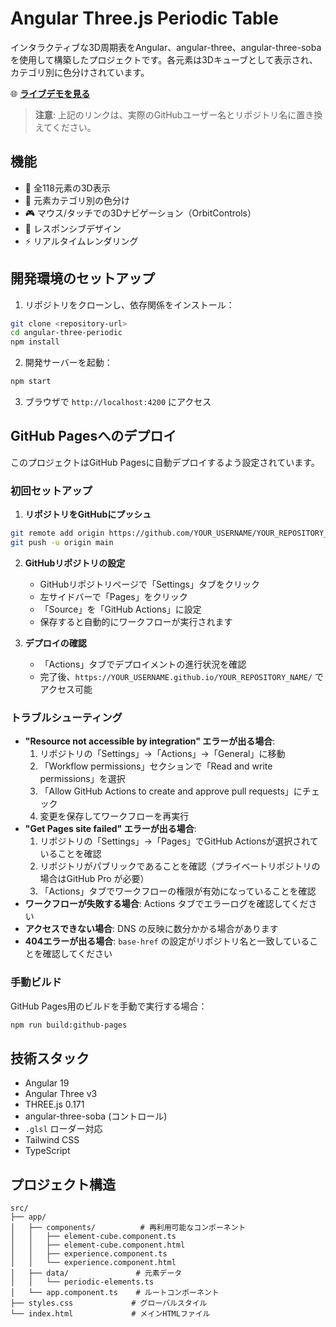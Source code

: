 # Angular Three.js Periodic Table

インタラクティブな3D周期表をAngular、angular-three、angular-three-sobaを使用して構築したプロジェクトです。各元素は3Dキューブとして表示され、カテゴリ別に色分けされています。

🌐 **[ライブデモを見る](https://nishioka.github.io/angular-three-periodic/)**

> **注意**: 上記のリンクは、実際のGitHubユーザー名とリポジトリ名に置き換えてください。

## 機能

- 🧪 全118元素の3D表示
- 🎨 元素カテゴリ別の色分け
- 🎮 マウス/タッチでの3Dナビゲーション（OrbitControls）
- 📱 レスポンシブデザイン
- ⚡ リアルタイムレンダリング

## 開発環境のセットアップ

1. リポジトリをクローンし、依存関係をインストール：
```bash
git clone <repository-url>
cd angular-three-periodic
npm install
```

2. 開発サーバーを起動：
```bash
npm start
```

3. ブラウザで `http://localhost:4200` にアクセス

## GitHub Pagesへのデプロイ

このプロジェクトはGitHub Pagesに自動デプロイするよう設定されています。

### 初回セットアップ

1. **リポジトリをGitHubにプッシュ**
```bash
git remote add origin https://github.com/YOUR_USERNAME/YOUR_REPOSITORY_NAME.git
git push -u origin main
```

2. **GitHubリポジトリの設定**
   - GitHubリポジトリページで「Settings」タブをクリック
   - 左サイドバーで「Pages」をクリック
   - 「Source」を「GitHub Actions」に設定
   - 保存すると自動的にワークフローが実行されます

3. **デプロイの確認**
   - 「Actions」タブでデプロイメントの進行状況を確認
   - 完了後、`https://YOUR_USERNAME.github.io/YOUR_REPOSITORY_NAME/` でアクセス可能

### トラブルシューティング

- **"Resource not accessible by integration" エラーが出る場合**: 
  1. リポジトリの「Settings」→「Actions」→「General」に移動
  2. 「Workflow permissions」セクションで「Read and write permissions」を選択
  3. 「Allow GitHub Actions to create and approve pull requests」にチェック
  4. 変更を保存してワークフローを再実行
- **"Get Pages site failed" エラーが出る場合**: 
  1. リポジトリの「Settings」→「Pages」でGitHub Actionsが選択されていることを確認
  2. リポジトリがパブリックであることを確認（プライベートリポジトリの場合はGitHub Pro が必要）
  3. 「Actions」タブでワークフローの権限が有効になっていることを確認
- **ワークフローが失敗する場合**: Actions タブでエラーログを確認してください
- **アクセスできない場合**: DNS の反映に数分かかる場合があります
- **404エラーが出る場合**: `base-href` の設定がリポジトリ名と一致していることを確認してください

### 手動ビルド

GitHub Pages用のビルドを手動で実行する場合：
```bash
npm run build:github-pages
```

## 技術スタック

- Angular 19
- Angular Three v3
- THREE.js 0.171
- angular-three-soba (コントロール)
- `.glsl` ローダー対応
- Tailwind CSS
- TypeScript

## プロジェクト構造

```
src/
├── app/
│   ├── components/          # 再利用可能なコンポーネント
│   │   ├── element-cube.component.ts
│   │   ├── element-cube.component.html
│   │   ├── experience.component.ts
│   │   └── experience.component.html
│   ├── data/               # 元素データ
│   │   └── periodic-elements.ts
│   └── app.component.ts    # ルートコンポーネント
├── styles.css             # グローバルスタイル
└── index.html             # メインHTMLファイル
```
